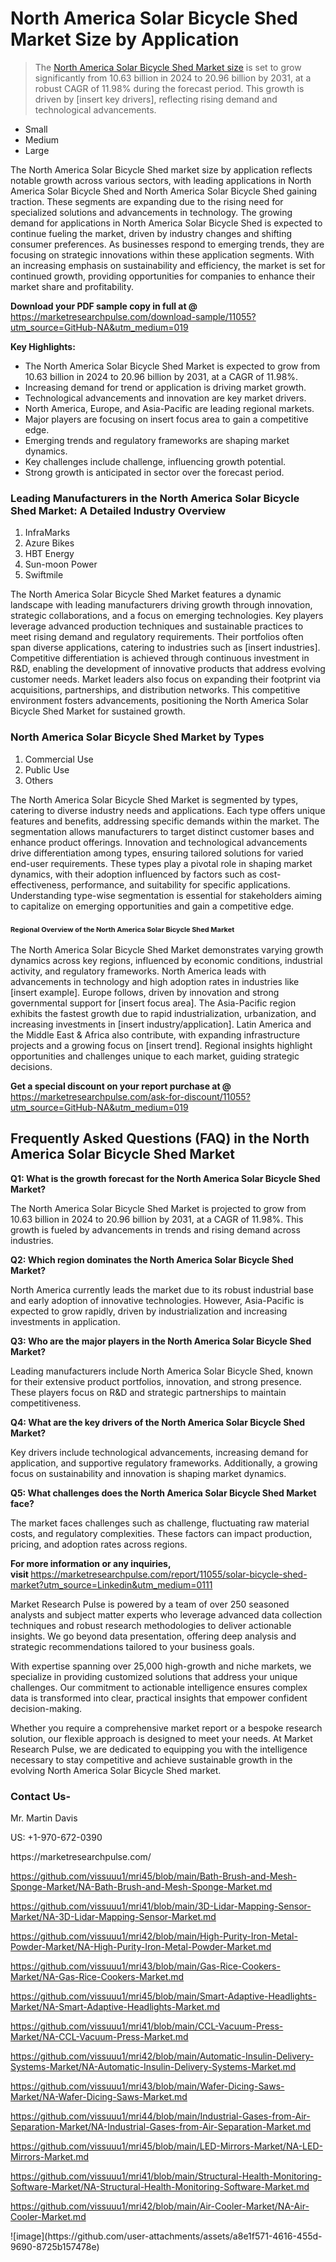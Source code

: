 <h1>North America Solar Bicycle Shed Market&nbsp;Size by Application</h1><blockquote><p>The <a href="https://marketresearchpulse.com/download-sample/11055?utm_source=GitHub-NA&amp;utm_medium=019">North America Solar Bicycle Shed Market size</a> is set to grow significantly from 10.63 billion in 2024 to 20.96 billion by 2031, at a robust CAGR of 11.98% during the forecast period. This growth is driven by [insert key drivers], reflecting rising demand and technological advancements.</p></blockquote><ul><li>Small<li> Medium<li> Large</li></ul><p>The North America Solar Bicycle Shed market size by application reflects notable growth across various sectors, with leading applications in North America Solar Bicycle Shed and North America Solar Bicycle Shed gaining traction. These segments are expanding due to the rising need for specialized solutions and advancements in technology. The growing demand for applications in North America Solar Bicycle Shed is expected to continue fueling the market, driven by industry changes and shifting consumer preferences. As businesses respond to emerging trends, they are focusing on strategic innovations within these application segments. With an increasing emphasis on sustainability and efficiency, the market is set for continued growth, providing opportunities for companies to enhance their market share and profitability.</p><p><strong>Download your PDF sample copy in full at @ </strong><a href="https://marketresearchpulse.com/download-sample/11055?utm_source=GitHub-NA&amp;utm_medium=019">https://marketresearchpulse.com/download-sample/11055?utm_source=GitHub-NA&amp;utm_medium=019</a></p><p><strong>Key Highlights: </strong></p><ul><li>The North America Solar Bicycle Shed Market is expected to grow from 10.63 billion in 2024 to 20.96 billion by 2031, at a CAGR of 11.98%.</li><li>Increasing demand for trend or application is driving market growth.</li><li>Technological advancements and innovation are key market drivers.</li><li>North America, Europe, and Asia-Pacific are leading regional markets.</li><li>Major players are focusing on insert focus area to gain a competitive edge.</li><li>Emerging trends and regulatory frameworks are shaping market dynamics.</li><li>Key challenges include challenge, influencing growth potential.</li><li>Strong growth is anticipated in sector over the forecast period.</li></ul><h3>Leading Manufacturers in the North America Solar Bicycle Shed Market: A Detailed Industry Overview</h3><ol><li>InfraMarks</li><li>Azure Bikes</li><li>HBT Energy</li><li>Sun-moon Power</li><li>Swiftmile</li></ol><div class="flex max-w-full flex-col flex-grow"><div class="min-h-8 text-message flex w-full flex-col items-end gap-2 whitespace-normal break-words [.text-message+&amp;]:mt-5" dir="auto" data-message-author-role="assistant" data-message-id="fd8432e4-4910-450d-b182-61b7bfb0a01f" data-message-model-slug="gpt-4o"><div class="flex w-full flex-col gap-1 empty:hidden first:pt-[3px]"><div class="markdown prose w-full break-words dark:prose-invert light"><p>The North America Solar Bicycle Shed Market features a dynamic landscape with leading manufacturers driving growth through innovation, strategic collaborations, and a focus on emerging technologies. Key players leverage advanced production techniques and sustainable practices to meet rising demand and regulatory requirements. Their portfolios often span diverse applications, catering to industries such as [insert industries]. Competitive differentiation is achieved through continuous investment in R&amp;D, enabling the development of innovative products that address evolving customer needs. Market leaders also focus on expanding their footprint via acquisitions, partnerships, and distribution networks. This competitive environment fosters advancements, positioning the North America Solar Bicycle Shed Market for sustained growth.</p></div></div></div></div><h3>North America Solar Bicycle Shed Market by Types</h3><ol><li>Commercial Use<li> Public Use<li> Others</li></ol><div class="flex max-w-full flex-col flex-grow"><div class="min-h-8 text-message flex w-full flex-col items-end gap-2 whitespace-normal break-words [.text-message+&amp;]:mt-5" dir="auto" data-message-author-role="assistant" data-message-id="084470be-0bb7-4664-bddf-5156b4f41249" data-message-model-slug="gpt-4o-mini"><div class="flex w-full flex-col gap-1 empty:hidden first:pt-[3px]"><div class="markdown prose w-full break-words dark:prose-invert light"><p>The North America Solar Bicycle Shed Market is segmented by types, catering to diverse industry needs and applications. Each type offers unique features and benefits, addressing specific demands within the market. The segmentation allows manufacturers to target distinct customer bases and enhance product offerings. Innovation and technological advancements drive differentiation among types, ensuring tailored solutions for varied end-user requirements. These types play a pivotal role in shaping market dynamics, with their adoption influenced by factors such as cost-effectiveness, performance, and suitability for specific applications. Understanding type-wise segmentation is essential for stakeholders aiming to capitalize on emerging opportunities and gain a competitive edge.</p></div></div></div></div><h3><span style="font-size: 11px;">Regional Overview of the North America Solar Bicycle Shed Market</span></h3><div class="flex max-w-full flex-col flex-grow"><div class="min-h-8 text-message flex w-full flex-col items-end gap-2 whitespace-normal break-words [.text-message+&amp;]:mt-5" dir="auto" data-message-author-role="assistant" data-message-id="e9038762-ce64-4e30-91c9-9bd413514231" data-message-model-slug="gpt-4o-mini"><div class="flex w-full flex-col gap-1 empty:hidden first:pt-[3px]"><div class="markdown prose w-full break-words dark:prose-invert light"><p>The North America Solar Bicycle Shed Market demonstrates varying growth dynamics across key regions, influenced by economic conditions, industrial activity, and regulatory frameworks. North America leads with advancements in technology and high adoption rates in industries like [insert example]. Europe follows, driven by innovation and strong governmental support for [insert focus area]. The Asia-Pacific region exhibits the fastest growth due to rapid industrialization, urbanization, and increasing investments in [insert industry/application]. Latin America and the Middle East &amp; Africa also contribute, with expanding infrastructure projects and a growing focus on [insert trend]. Regional insights highlight opportunities and challenges unique to each market, guiding strategic decisions.</p></div></div></div></div><p><strong>Get a special discount on your report purchase at @ </strong><a href="https://marketresearchpulse.com/ask-for-discount/11055?utm_source=GitHub-NA&amp;utm_medium=019">https://marketresearchpulse.com/ask-for-discount/11055?utm_source=GitHub-NA&amp;utm_medium=019</a></p><h2>Frequently Asked Questions (FAQ) in the North America Solar Bicycle Shed Market</h2><p><strong>Q1: What is the growth forecast for the North America Solar Bicycle Shed Market?</strong></p><p>The North America Solar Bicycle Shed Market is projected to grow from 10.63 billion in 2024 to 20.96 billion by 2031, at a CAGR of 11.98%. This growth is fueled by advancements in trends and rising demand across industries.</p><p><strong>Q2: Which region dominates the North America Solar Bicycle Shed Market?</strong></p><p>North America currently leads the market due to its robust industrial base and early adoption of innovative technologies. However, Asia-Pacific is expected to grow rapidly, driven by industrialization and increasing investments in application.</p><p><strong>Q3: Who are the major players in the North America Solar Bicycle Shed Market?</strong></p><p>Leading manufacturers include North America Solar Bicycle Shed, known for their extensive product portfolios, innovation, and strong presence. These players focus on R&amp;D and strategic partnerships to maintain competitiveness.</p><p><strong>Q4: What are the key drivers of the North America Solar Bicycle Shed Market?</strong></p><p>Key drivers include technological advancements, increasing demand for application, and supportive regulatory frameworks. Additionally, a growing focus on sustainability and innovation is shaping market dynamics.</p><p><strong>Q5: What challenges does the North America Solar Bicycle Shed Market face?</strong></p><p>The market faces challenges such as challenge, fluctuating raw material costs, and regulatory complexities. These factors can impact production, pricing, and adoption rates across regions.</p><p><strong>For more information or any inquiries, visit&nbsp;</strong><a href="https://marketresearchpulse.com/report/11055/solar-bicycle-shed-market?utm_source=Linkedin&utm_medium=0111">https://marketresearchpulse.com/report/11055/solar-bicycle-shed-market?utm_source=Linkedin&utm_medium=0111</a></p><p>Market Research Pulse is powered by a team of over 250 seasoned analysts and subject matter experts who leverage advanced data collection techniques and robust research methodologies to deliver actionable insights. We go beyond data presentation, offering deep analysis and strategic recommendations tailored to your business goals.</p><p>With expertise spanning over 25,000 high-growth and niche markets, we specialize in providing customized solutions that address your unique challenges. Our commitment to actionable intelligence ensures complex data is transformed into clear, practical insights that empower confident decision-making.</p><p>Whether you require a comprehensive market report or a bespoke research solution, our flexible approach is designed to meet your needs. At Market Research Pulse, we are dedicated to equipping you with the intelligence necessary to stay competitive and achieve sustainable growth in the evolving North America Solar Bicycle Shed market.</p><h3><strong>Contact Us-</strong></h3><p>Mr. Martin Davis</p><p>US: +1-970-672-0390</p><p>https://marketresearchpulse.com/</p><p><a href="https://github.com/vissuuu1/mri45/blob/main/Bath-Brush-and-Mesh-Sponge-Market/NA-Bath-Brush-and-Mesh-Sponge-Market.md">https://github.com/vissuuu1/mri45/blob/main/Bath-Brush-and-Mesh-Sponge-Market/NA-Bath-Brush-and-Mesh-Sponge-Market.md</a></p><p><a href="https://github.com/vissuuu1/mri41/blob/main/3D-Lidar-Mapping-Sensor-Market/NA-3D-Lidar-Mapping-Sensor-Market.md">https://github.com/vissuuu1/mri41/blob/main/3D-Lidar-Mapping-Sensor-Market/NA-3D-Lidar-Mapping-Sensor-Market.md</a></p><p><a href="https://github.com/vissuuu1/mri42/blob/main/High-Purity-Iron-Metal-Powder-Market/NA-High-Purity-Iron-Metal-Powder-Market.md">https://github.com/vissuuu1/mri42/blob/main/High-Purity-Iron-Metal-Powder-Market/NA-High-Purity-Iron-Metal-Powder-Market.md</a></p><p><a href="https://github.com/vissuuu1/mri43/blob/main/Gas-Rice-Cookers-Market/NA-Gas-Rice-Cookers-Market.md">https://github.com/vissuuu1/mri43/blob/main/Gas-Rice-Cookers-Market/NA-Gas-Rice-Cookers-Market.md</a></p><p><a href="https://github.com/vissuuu1/mri45/blob/main/Smart-Adaptive-Headlights-Market/NA-Smart-Adaptive-Headlights-Market.md">https://github.com/vissuuu1/mri45/blob/main/Smart-Adaptive-Headlights-Market/NA-Smart-Adaptive-Headlights-Market.md</a></p><p><a href="https://github.com/vissuuu1/mri41/blob/main/CCL-Vacuum-Press-Market/NA-CCL-Vacuum-Press-Market.md">https://github.com/vissuuu1/mri41/blob/main/CCL-Vacuum-Press-Market/NA-CCL-Vacuum-Press-Market.md</a></p><p><a href="https://github.com/vissuuu1/mri42/blob/main/Automatic-Insulin-Delivery-Systems-Market/NA-Automatic-Insulin-Delivery-Systems-Market.md">https://github.com/vissuuu1/mri42/blob/main/Automatic-Insulin-Delivery-Systems-Market/NA-Automatic-Insulin-Delivery-Systems-Market.md</a></p><p><a href="https://github.com/vissuuu1/mri43/blob/main/Wafer-Dicing-Saws-Market/NA-Wafer-Dicing-Saws-Market.md">https://github.com/vissuuu1/mri43/blob/main/Wafer-Dicing-Saws-Market/NA-Wafer-Dicing-Saws-Market.md</a></p><p><a href="https://github.com/vissuuu1/mri44/blob/main/Industrial-Gases-from-Air-Separation-Market/NA-Industrial-Gases-from-Air-Separation-Market.md">https://github.com/vissuuu1/mri44/blob/main/Industrial-Gases-from-Air-Separation-Market/NA-Industrial-Gases-from-Air-Separation-Market.md</a></p><p><a href="https://github.com/vissuuu1/mri45/blob/main/LED-Mirrors-Market/NA-LED-Mirrors-Market.md">https://github.com/vissuuu1/mri45/blob/main/LED-Mirrors-Market/NA-LED-Mirrors-Market.md</a></p><p><a href="https://github.com/vissuuu1/mri41/blob/main/Structural-Health-Monitoring-Software-Market/NA-Structural-Health-Monitoring-Software-Market.md">https://github.com/vissuuu1/mri41/blob/main/Structural-Health-Monitoring-Software-Market/NA-Structural-Health-Monitoring-Software-Market.md</a></p><p><a href="https://github.com/vissuuu1/mri42/blob/main/Air-Cooler-Market/NA-Air-Cooler-Market.md">https://github.com/vissuuu1/mri42/blob/main/Air-Cooler-Market/NA-Air-Cooler-Market.md</a></p>
![image](https://github.com/user-attachments/assets/a8e1f571-4616-455d-9690-8725b157478e)

